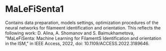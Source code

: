 # MaLeFiSenta1
Contains data preparation, models settings, optimization procedures of the neural networks for filameent identification and orientation.
This reflects the following work:
D. Alina, A. Shomanov and S. Baimukhametova, "MaLeFiSenta: Machine Learning for FilamentS Identification and orientation in the ISM," in IEEE Access, 2022, doi: 10.1109/ACCESS.2022.3189646.

